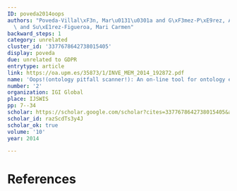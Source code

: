 ```yaml
---
ID: poveda2014oops
authors: "Poveda-Villal\xF3n, Mar\u0131\u0301a and G\xF3mez-P\xE9rez, Asunci\xF3n\
  \ and Su\xE1rez-Figueroa, Mari Carmen"
backward_steps: 1
category: unrelated
cluster_id: '3377678642738015405'
display: poveda
due: unrelated to GDPR
entrytype: article
link: https://oa.upm.es/35873/1/INVE_MEM_2014_192872.pdf
name: 'Oops!(ontology pitfall scanner!): An on-line tool for ontology evaluation'
number: '2'
organization: IGI Global
place: IJSWIS
pp: 7--34
scholar: https://scholar.google.com/scholar?cites=3377678642738015405&as_sdt=2005&sciodt=0,5&hl=en
scholar_id: razScdTs3y4J
scholar_ok: true
volume: '10'
year: 2014

---
```


# References

